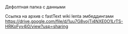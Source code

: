 Дефолтная папка с данными

Ссылка на архив с fastText wiki lenta эмбеддингами https://drive.google.com/file/d/1uu7G8vojTi4NXE0O1LrTS-HRKoFyv4i0/view?usp=sharing

